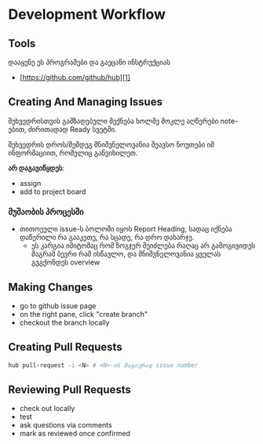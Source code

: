 # Development Workflow
## Tools
დააყენე ეს პროგრამები და გაეცანი ინსტრუქციას
- [https://github.com/github/hub][1]

## Creating And Managing Issues
შეხვედრისთვის გამზადებული მექნება ხოლმე მოკლე აღწერები note-ებით, ძირითადად Ready სვეტში.

შეხვედრის დროს/შემდეგ მნიშვნელოვანია შეავსო ნოუთები იმ ინფორმაციით, რომელიც განვიხილეთ. 

**არ დაგავიწყდეს**:
- assign
- add to project board

### მუშაობის პროცესში
- თითოეული issue-ს ბოლოში იყოს Report Heading, სადაც იქნება დაწერილი რა გააკეთე, რა სცადე, რა დრო დახარჯე. 
	- ეს კარგია იმიტომაც რომ ზოგჯერ შეიძლება რაღაც არ გამოგივიდეს მაგრამ ბევრი რამ ისწავლო, და მნიშვნელოვანია ყველას გვგქონდეს overview

## Making Changes
- go to github issue page
- on the right pane, click "create branch"
- checkout the branch locally

## Creating Pull Requests
```bash
hub pull-request -i <N> # <N>-ის მაგივრად issue number
```

## Reviewing Pull Requests
- check out locally
- test
- ask questions via comments
- mark as reviewed once confirmed

[1]:	https://github.com/github/hub